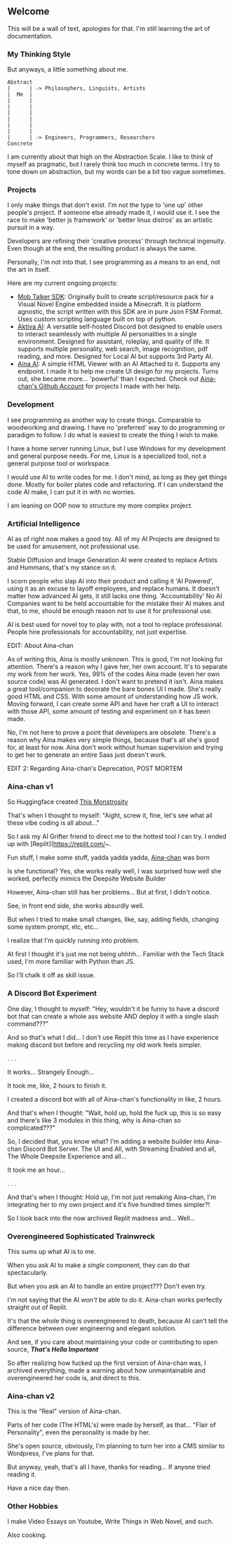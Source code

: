 ## Welcome

This will be a wall of text, apologies for that. I'm still learning the art of documentation.

### My Thinking Style

But anyways, a little something about me.

```
Abstract
|      | -> Philosophers, Linguists, Artists
|  Me  |
|      |
|      |
|      |
|      |
|      |
|      |
|      | -> Engineers, Programmers, Researchers
Concrete
```
I am currently about that high on the Abstraction Scale. 
I like to think of myself as pragmatic, but I rarely think too much in concrete terms.
I try to tone down on abstraction, but my words can be a bit too vague sometimes.

### Projects

I only make things that don't exist. 
I'm not the type to 'one up' other people's project. 
If someone else already made it, I would use it.
I see the race to make 'better js framework' or 'better linux distros' as an artistic pursuit in a way.

Developers are refining their 'creative process' through technical ingenuity.
Even though at the end, the resulting product is always  the same.

Personally, I'm not into that. I see programming as a means to an end, not the art in itself.

Here are my current ongoing projects:

- [Mob Talker SDK](https://github.com/Iteranya/MobTalkerSDK): Originally built to create script/resource pack for a Visual Novel Engine embedded inside a Minecraft. It is platform agnostic, the script written with this SDK are in pure Json FSM Format. Uses custom scripting language built on top of python.
- [Aktiva AI](https://github.com/Iteranya/AktivaAI): A versatile self-hosted Discord bot designed to enable users to interact seamlessly with multiple AI personalities in a single environment. Designed for assistant, roleplay, and quality of life. It supports multiple personality,  web search, image recognition, pdf reading, and more. Designed for Local AI but supports 3rd Party AI.
- [Aina AI](https://github.com/Iteranya/Aina-Website-Builder): A simple HTML Viewer with an AI Attached to it. Supports any endpoint. I made it to help me create UI design for my projects. Turns out, she became more... 'powerful' than I expected. Check out [Aina-chan's Github Account](https://github.com/Ars-Aina) for projects I made with her help. 

### Development

I see programming as another way to create things. Comparable to woodworking and drawing.
I have no 'preferred' way to do programming or paradigm to follow.
I do what is easiest to create the thing I wish to make.

I have a home server running Linux, but I use  Windows for my development and general purpose needs.
For me, Linux is a specialized tool, not a general purpose tool or  workspace.

I would use AI to write codes for me. I don't mind, as long as they get things done.
Mostly for boiler plates code and refactoring.
If I can understand the code AI make, I can put it in with no worries.

I am leaning on OOP now to structure my more complex project. 

### Artificial Intelligence

AI as of right now makes a good toy.
All of my AI Projects are designed to be used for amusement, not professional use.

Stable Diffusion and Image Generation AI were created to replace Artists and Hummans, that's my stance on it.

I scorn people who slap AI into their product and calling it 'AI Powered', using it as an excuse to layoff employees, and replace humans.
It doesn't matter how advanced AI gets, it still lacks one thing. 'Accountability'
No AI Companies want to be held accountable for the mistake their AI makes and that, to me, should be enough reason not to use it for professional use.

AI is best used for novel toy to play with, not a tool to replace professional.
People hire professionals for accountability, not just expertise.

EDIT: About Aina-chan

As of writing this, Aina is mostly unknown. This is good, I'm not looking for attention. There's a reason why I gave her, her own account. It's to separate my work from her work.
Yes, 99% of the codes Aina made (even her own source code) was AI generated. I don't want to pretend it isn't.
Aina makes a great tool/companion to decorate the bare bones UI I made. She's really good HTML and CSS. With some amount of understanding how JS work.
Moving forward, I can create some API and have her craft a UI to interact with those API, some amount of testing and experiment on it has been made.

No, I'm not here to prove a point that developers are obsolete. There's a reason why Aina makes very simple things, because that's all she's good for, at least for now.
Aina don't work without human supervision and trying to get her to generate an entire Saas just doesn't work. 

EDIT 2: Regarding Aina-chan's Deprecation, POST MORTEM

### Aina-chan v1

So Huggingface created [This Monstrosity](https://huggingface.co/spaces/enzostvs/deepsite)

That's when I thought to myself: "Aight, screw it, fine, let's see what all these vibe coding is all about..."

So I ask my AI Grifter friend to direct me to the hottest tool I can try. I ended up with [Replit](https://replit.com/~.

Fun stuff, I make some stuff, yadda yadda yadda, [Aina-chan](https://github.com/Iteranya/Aina-Website-Builder) was born

Is she functional? Yes, she works really well, I was surprised how well she worked, perfectly mimics the Deepsite Website Builder

However, Aina-chan still has her problems... But at first, I didn't notice.

See, in front end side, she works absurdly well.

But when I tried to make small changes, like, say, adding fields, changing some system prompt, etc, etc...

I realize that I'm quickly running into problem. 

At first I thought it's just me not being uhhhh... Familiar with the Tech Stack used, I'm more familiar with Python than JS.

So I'll chalk it off as skill issue.

### A Discord Bot Experiment

One day, I thought to myself: "Hey, wouldn't it be funny to have a discord bot that can create a whole ass website AND deploy it with a single slash command???"

And so that's what I did... I don't use Replit this time as I have experience making discord bot before and recycling my old work feels simpler.

. . .

It works... Strangely Enough...

It took me, like, 2 hours to finish it.

I created a discord bot with all of Aina-chan's functionality in like, 2 hours.

And that's when I thought: "Wait, hold up, hold the fuck up, this is so easy and there's like 3 modules in this thing, why is Aina-chan so complicated???"

So, I decided that, you know what? I'm adding a website builder into Aina-chan Discord Bot Server. The UI and All, with Streaming Enabled and all, The Whole Deepsite Experience and all...

It took me an hour...

. . .

And that's when I thought: Hold up, I'm not just remaking Aina-chan, I'm integrating her to my own project and it's five hundred times simpler?!

So I look back into the now archived Replit madness and... Well...

### Overengineered Sophisticated Trainwreck

This sums up what AI is to me.

When you ask AI to make a *single* component, they can do that spectacularly.

But when you ask an AI to handle an entire project??? Don't even try.

I'm not saying that the AI *won't* be able to do it. Aina-chan works perfectly straight out of Replit. 

It's that the whole thing is overengineered to death, because AI can't tell the difference between over engineering and elegant solution.

And see, if you care about maintaining your code or contributing to open source, ***That's Hella Important***

So after realizing how fucked up the first version of Aina-chan was, I archived everything, made a warning about how unmaintainable and overengineered her code is, and direct to this.

### Aina-chan v2

This is the "Real" version of Aina-chan.

Parts of her code (The HTML's) were made by herself, as that... "Flair of Personality", even the personality is made by her.

She's open source, obviously, I'm planning to turn her into a CMS similar to Wordpress, I've plans for that.

But anyway, yeah, that's all I have, thanks for reading... If anyone tried reading it.

Have a nice day then.


### Other Hobbies

I make Video Essays on Youtube, Write Things in Web Novel, and such.

Also cooking.


